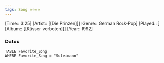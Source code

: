 ```yaml
---
tags: Song ⭐⭐⭐⭐ 
---
```

[Time:: 3:25]
[Artist:: [[Die Prinzen]]]
[Genre:: German Rock-Pop]
[Played:: ]
[Album:: [[Küssen verboten]]]
[Year:: 1992]
### Dates
````dataview
TABLE Favorite_Song
WHERE Favorite_Song = "Suleimann"
````